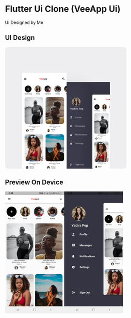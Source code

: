 # Flutter Ui Clone (VeeApp Ui)

UI Designed by Me

## UI Design

<img src="images/Screens/Veeapp.jpeg" height="400em" />

## Preview On Device

<img src="images/Screens/Screenshot1.jpg" height="400em" /><img src="images/Screens/Screenshot2.jpg" height="400em" />
